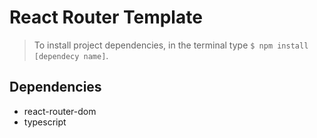 # React Router Template

> To install project dependencies, in the terminal type `$ npm install [dependecy name]`.

## Dependencies
* react-router-dom
* typescript